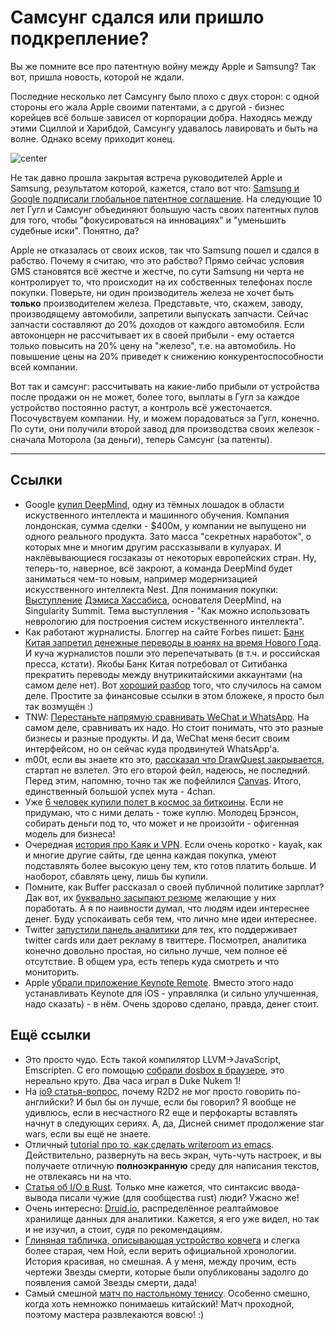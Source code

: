 # Самсунг сдался или пришло подкрепление?

Вы же помните все про патентную войну между Apple и Samsung? Так вот, пришла новость, которой не ждали.

Последние несколько лет Самсунгу было плохо с двух сторон: с одной стороны его жала Apple своими патентами, а с другой - бизнес корейцев всё больше зависел от корпорации добра. Находясь между этими Сциллой и Харибдой, Самсунгу удавалось лавировать и быть на волне. Однако всему приходит конец.

![center](http://www.thongtincongnghe.com/sites/default/files/images/2011/9/23/img-1316763214-2.jpg)

Не так давно прошла закрытая встреча руководителей Apple и Samsung, результатом которой, кажется, стало вот что: [Samsung и Google подписали глобальное патентное соглашение](http://global.samsungtomorrow.com/?p=33461). На следующие 10 лет Гугл и Самсунг объединяют большую часть своих патентных пулов для того, чтобы "фокусироваться на инновациях" и 
"уменьшить судебные иски". Понятно, да?

Apple не отказалась от своих исков, так что Samsung пошел и сдался в рабство. Почему я считаю, что это рабство? Прямо сейчас условия GMS становятся всё жестче и жестче, по сути Samsung ни черта не контролирует то, что происходит на их собственных телефонах после покупки. Поверьте, ни один производитель железа не хочет быть **только** производителем железа. Представьте, что, скажем, заводу, производящему автомобили, запретили выпускать запчасти. Сейчас запчасти составляют до 20% доходов от каждого автомобиля. Если автоконцерн не рассчитывает их в своей прибыли - ему остается только повысить на 20% цену на "железо", т.е. на автомобиль. Но повышение цены на 20% приведет к снижению конкурентоспособности всей компании.

Вот так и самсунг: рассчитывать на какие-либо прибыли от устройства после продажи он не может, более того, выплаты в Гугл за каждое устройство постоянно растут, а контроль всё ужесточается. Посочувствуем компании. Ну, и можем порадоваться за Гугл, конечно. По сути, они получили второй завод для производства своих железок - сначала Моторола (за деньги), теперь Самсунг (за патенты).

-----

## Ссылки

* Google [купил DeepMind](http://recode.net/2014/01/26/exclusive-google-to-buy-artificial-intelligence-startup-deepmind-for-400m/), одну из тёмных лошадок в области искуственного интеллекта и машинного обучения. Компания лондонская, сумма сделки - $400м, у компании не выпущено ни одного реального продукта. Зато масса "секретных наработок", о которых мне и многим другим рассказывали в кулуарах. И наклёвывающиеся госзаказы от некоторых европейских стран. Ну, теперь-то, наверное, всё закроют, а команда DeepMind будет заниматься чем-то новым, например модернизацией искусственного интеллекта Nest. Для понимания покупки: [Выступление](http://vimeo.com/17513841) [Дэмиса Хассабиса](http://en.wikipedia.org/wiki/Demis_Hassabis), основателя DeepMind, на Singularity Summit. Тема выступления -  "Как можно использовать неврологию для построения систем искуственного интеллекта".  
* Как работают журналисты. Блоггер на сайте Forbes пишет: [Банк Китая запретил денежные переводы в юанях на время Нового Года](http://www.forbes.com/sites/gordonchang/2014/01/26/china-halts-bank-cash-transfers-2/). И куча журналистов пошли это перепечатывать (в т.ч. и российская пресса, кстати). Якобы Банк Китая потребовал от Ситибанка прекратить переводы между внутрикитайскими аккаунтами (на самом деле нет). Вот [хороший разбор](http://www.zerohedge.com/news/2014-01-26/no-there-no-stoppage-cash-transfers-china) того, что случилось на самом деле. Простите за финансовые ссылки в этом бложеке, я просто был так возмущён :)
* TNW: [Перестаньте напрямую сравнивать WeChat и WhatsApp](http://thenextweb.com/asia/2014/01/24/messaging-stop-comparing-wechat-whatsapp/#!tgjsI). На самом деле, сравнивать их надо. Но стоит понимать, что это разные бизнесы и разные продукты. И да, WeChat меня бесит своим интерфейсом, но он сейчас куда продвинутей WhatsApp'а.
* m00t, если вы знаете кто это, [рассказал что DrawQuest закрывается](http://chrishateswriting.com/post/74083032842/today-my-startup-failed), стартап не взлетел. Это его второй фейл, надеюсь, не последний. Перед этим, напомню, точно так же пофейлился [Canvas](http://canv.as). Итого, единственный большой успех мута - 4chan.
* Уже [6 человек купили полет в космос за биткоины](http://www.coindesk.com/richard-branson-6-bitcoin-customers-confirmed-virgin-galactic-space-filght/). Если не придумаю, что с ними делать - тоже куплю. Молодец Брэнсон, собирать деньги под то, что может и не произойти - офигенная модель для бизнеса!
* Очередная [история про Каяк и VPN](http://gizmodo.com/how-i-hacked-kayak-and-booked-a-cheaper-flight-1507368539). Если очень коротко - kayak, как и многие другие сайты, где ценна каждая покупка, умеют подставлять более высокую цену тем, кто готов платить больше. И наоборот, сбавлять цену, лишь бы купили.
* Помните, как Buffer рассказал о своей публичной политике зарплат? Дак вот, их [буквально засыпают резюме](http://qz.com/169147/applications-have-doubled-to-the-company-that-discloses-its-salaries/) желающие у них поработать. А я по наивности думал, что людям идеи интереснее денег. Буду успокаивать себя тем, что лично мне идеи интереснее.
* Twitter [запустили панель аналитики](https://blog.twitter.com/2014/introducing-analytics-for-twitter-cards) для тех, кто поддерживает twitter cards или дает рекламу в твиттере. Посмотрел, аналитика конечно довольно простая, но сильно лучше, чем полное её отсутствие. В общем ура, есть теперь куда смотреть и что мониторить.
* Apple [убрали приложение Keynote Remote](http://9to5mac.com/2014/01/23/apple-silently-removes-keynote-remote-from-the-app-store-recommends-users-update-to-keynote-2-1-for-ios/). Вместо этого надо устанавливать Keynote для iOS - управлялка (и сильно улучшенная, надо сказать) - в нём. Очень здорово сделано, правда, денег стоит.

## Ещё ссылки

* Это просто чудо. Есть такой компилятор LLVM->JavaScript, Emscripten. С его помощью [собрали dosbox в браузере](http://www.vogons.org/viewtopic.php?f=32&t=38086), это нереально круто. Два часа играл в Duke Nukem 1!
* На [io9 статья-вопрос](http://io9.com/so-why-couldnt-r2d2-speak-english-anyway-1508493749), почему R2D2 не мог просто говорить по-английски? И был бы он лучше, если бы говорил? Я вообще не удивлюсь, если в несчастного R2 еще и перфокарты вставлять начнут в следующих сериях. А, да, Дисней снимет продолжение star wars, если вы ещё не знаете.
* Отличный [tutorial про то, как сделать writeroom из emacs](http://bzg.fr/emacs-strip-tease.html). Действительно, развернуть на весь экран, чуть-чуть настроек, и вы получаете отличную **полноэкранную** среду для написания текстов, не отвлекаясь ни на что.
* [Статья об I/O в Rust](http://blog.safaribooksonline.com/2014/01/23/file-io-rust/). Только мне кажется, что синтаксис ввода-вывода писали чужие (для сообщества rust) люди? Ужасно же! 
* Очень интересно: [Druid.io](http://druid.io/), распределённое реалтаймовое хранилище данных для аналитики. Кажется, я его уже видел, но так и не изучил, а стоит, судя по рекомендациям.
* [Глиняная табличка, описывающая устройство ковчега](http://www.news.com.au/technology/science/a-4000yearold-tablet-from-ancient-mesopotamia-contains-the-specifications-for-an-ark-predating-the-story-of-noah/story-fnjwl1aw-1226810293590) и слегка более старая, чем Ной, если верить официальной хронологии. История красивая, но смешная. А у меня, между прочим, есть чертежи Звезды смерти, которые были опубликованы задолго до появления самой Звезды смерти, дада!
* Самый смешной [матч по настольному тенису](http://www.youtube.com/watch?v=ITR88wT8ekM#t=203). Особенно смешно, когда хоть немножко понимаешь китайский! Матч проходной, поэтому мастера развлекаются вовсю! :)

